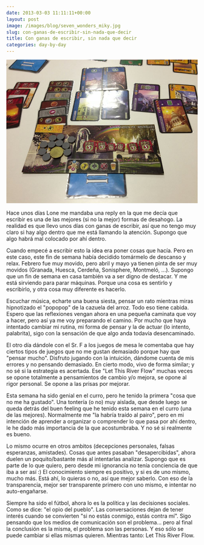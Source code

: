 ```yaml
---
date: 2013-03-03 11:11:11+00:00
layout: post
image: /images/blog/seven_wonders_miky.jpg
slug: con-ganas-de-escribir-sin-nada-que-decir
title: Con ganas de escribir, sin nada que decir
categories: day-by-day
---
```


[![Jugando al Seven Wonders - Victoria de Miky con el Manneken Pis](/images/blog/seven_wonders_miky.jpg)](/images/blog/seven_wonders_miky.jpg)

Hace unos días Lone me mandaba una reply en la que me decía que escribir es una de las mejores (si no la mejor) formas de desahogo. La realidad es que llevo unos días con ganas de escribir, así que no tengo muy claro si hay algo dentro que me está llamando la atención. Supongo que algo habrá mal colocado por ahí dentro.

Cuando empecé a escribir esto la idea era poner cosas que hacía. Pero en este caso, este fin de semana había decidido tomármelo de descanso y relax. Febrero fue muy movido, pero abril y mayo ya tienen pinta de ser muy movidos (Granada, Huesca, Cerdeña, Sonisphere, Montmeló, ...). Supongo que un fin de semana en casa también va a ser digno de destacar. Y me está sirviendo para parar máquinas. Porque una cosa es sentirlo y escribirlo, y otra cosa muy diferente es hacerlo.

Escuchar música, echarte una buena siesta, pensar un rato mientras miras hipnotizado el "popopop" de la cazuela del arroz. Todo eso tiene cabida. Espero que las reflexiones vengan ahora en una pequeña caminata que voy a hacer, pero así ya me voy preparando el camino. Por mucho que haya intentado cambiar mi rutina, mi forma de pensar y la de actuar (lo intento, palabrita), sigo con la sensación de que algo anda todavía desencaminado.

El otro día dándole con el Sr. F a los juegos de mesa le comentaba que hay ciertos tipos de juegos que no me gustan demasiado porque hay que "pensar mucho". Disfruto jugando con la intuición, dándome cuenta de mis errores y no pensando demasiado. En cierto modo, vivo de forma similar; y no sé si la estrategia es acertada. Ese "Let This River Flow" muchas veces se opone totalmente a pensamientos de cambio y/o mejora, se opone al rigor personal. Se opone a las prisas por mejorar.

Esta semana ha sido genial en el curro, pero he tenido la primera "cosa que no me ha gustado". Una tontería (o no) muy aislada, que desde luego se queda detrás del buen feeling que he tenido esta semana en el curro (una de las mejores). Normalmente me "la habría traído al pairo", pero en mi intención de aprender a organizar o comprender lo que pasa por ahí dentro, le he dado más importancia de la que acostumbraba. Y no sé si realmente es bueno.

Lo mismo ocurre en otros ambitos (decepciones personales, falsas esperanzas, amistades). Cosas que antes pasaban "desapercibidas", ahora duelen un poquito/bastante más al intentarlas analizar. Supongo que es parte de lo que quiero, pero desde mi ignorancia no tenía conciencia de que iba a ser así :) El conocimiento siempre es positivo, y si es de uno mismo, mucho más. Está ahí, lo quieras o no, así que mejor saberlo. Con eso de la transparencia, mejor ser transparente primero con uno mismo, e intentar no auto-engañarse.

Siempre ha sido el fútbol, ahora lo es la política y las decisiones sociales. Como se dice: "el opio del pueblo". Las conversaciones dejan de tener interés cuando se convierten "si no estás conmigo, estás contra mí". Sigo pensando que los medios de comunicación son el problema... pero al final la conclusión es la misma, el problema son las personas. Y eso sólo se puede cambiar si ellas mismas quieren. Mientras tanto: Let This River Flow.
